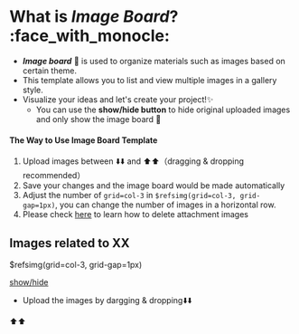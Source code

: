# What is *Image Board*? :face_with_monocle:
- ***Image board*** :art: is used to organize materials such as images based on certain theme.
- This template allows you to list and view multiple images in a gallery style.
- Visualize your ideas and let's create your project!:sparkles: 
  - You can use the **show/hide button** to hide original uploaded images and only show the image board :bookmark_tabs:  

#### The Way to Use  Image Board Template
   1. Upload images between ⬇️⬇️ and ⬆️⬆️（dragging & dropping recommended）
   1. Save your changes and the image board would be made automatically
   1. Adjust the number of `grid=col-3` in `$refsimg(grid=col-3, grid-gap=1px)`, you can change the number of images in a horizontal row.
   1.  Please check [here](https://docs.growi.org/en/guide/features/delete_files.html) to learn how to delete attachment images


## Images related to XX

$refsimg(grid=col-3, grid-gap=1px)


<a class="btn btn-secondary mt-5" data-toggle="collapse" href="#exception2">
   show/hide
</a>
<div class="collapse" id="exception2" //the images below would be saved with show/hide button>

- Upload the images by dargging & dropping⬇️⬇️


⬆️⬆️
</div>
</div>
<div class="clearfix mb-3" //the images above would be saved with show/hide button></div>
</div> 
